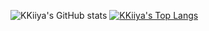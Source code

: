 ![KKiiya's GitHub stats](https://github-readme-stats.vercel.app/api?username=KKiiya&show=reviews,discussions_started,discussions_answered,prs_merged,prs_merged_percentage&theme=monokai)
[![KKiiya's Top Langs](https://github-readme-stats.vercel.app/api/top-langs/?username=KKiiya&layout=pie&theme=monokai)](https://github.com/anuraghazra/github-readme-stats)
